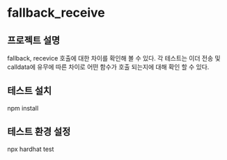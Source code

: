 # fallback_receive

## 프로젝트 설명

fallback, recevice 호출에 대한 차이를 확인해 볼 수 있다.
각 테스트는 이더 전송 및 calldata에 유무에 따른 차이로 어떤 함수가 호출 되는지에 대해 확인 할 수 있다.

## 테스트 설치

npm install

## 테스트 환경 설정

npx hardhat test